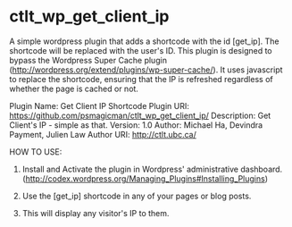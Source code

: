 ctlt_wp_get_client_ip
=====================
A simple wordpress plugin that adds a shortcode with the id [get_ip]. The shortcode will be replaced with the user's ID.
This plugin is designed to bypass the Wordpress Super Cache plugin (http://wordpress.org/extend/plugins/wp-super-cache/).
It uses javascript to replace the shortcode, ensuring that the IP is refreshed regardless of whether the page is cached or not.


Plugin Name: Get Client IP Shortcode
Plugin URI: https://github.com/psmagicman/ctlt_wp_get_client_ip/
Description: Get Client's IP - simple as that.
Version: 1.0
Author: Michael Ha, Devindra Payment, Julien Law
Author URI: http://ctlt.ubc.ca/


HOW TO USE:

1. Install and Activate the plugin in Wordpress' administrative dashboard. (http://codex.wordpress.org/Managing_Plugins#Installing_Plugins)

2. Use the [get_ip] shortcode in any of your pages or blog posts.

3. This will display any visitor's IP to them.
